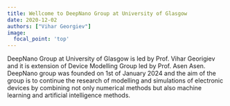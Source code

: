 ```yaml
---
title: Wellcome to DeepNano Group at University of Glasgow
date: 2020-12-02
authors: ["Vihar Georgiev"]
image:
  focal_point: 'top'
---
```


DeepNano Group at University of Glasgow is led by Prof. Vihar Georigiev and it is extension of Device Modelling Group led by Prof. Asen Asen. DeepNano group was founded on 1st of January 2024 and the aim of the group is to continue the research of modelling and simulations of electronic devices by combining not only numerical methods but also machine learning and artificial intelligence methods. 

<!--more-->


